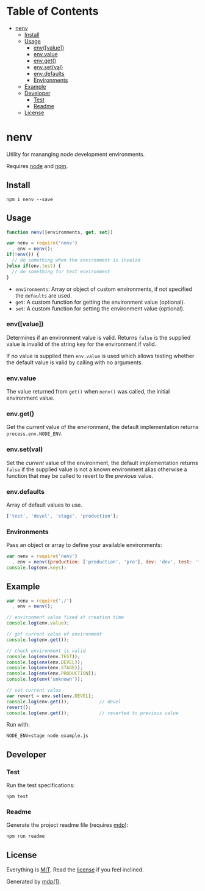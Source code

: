 Table of Contents
=================

* [nenv](#nenv)
  * [Install](#install)
  * [Usage](#usage)
    * [env([value])](#envvalue)
    * [env.value](#envvalue)
    * [env.get()](#envget)
    * [env.set(val)](#envsetval)
    * [env.defaults](#envdefaults)
    * [Environments](#environments)
  * [Example](#example)
  * [Developer](#developer)
    * [Test](#test)
    * [Readme](#readme)
  * [License](#license)

nenv
====

Utility for mananging node development environments.

Requires [node](http://nodejs.org) and [npm](http://www.npmjs.org).

## Install

```
npm i nenv --save
```

## Usage

```javascript
function nenv([environments, get, set])
```

```javascript
var nenv = require('nenv')
  , env = nenv();
if(!env()) {
  // do something when the environment is invalid
}else if(env.test) {
  // do something for test environment
}
```

* `environments`: Array or object of custom environments, if not specified the `defaults` are used.
* `get`: A custom function for getting the environment value (optional).
* `set`: A custom function for setting the environment value (optional).

### env([value])

Determines if an environment value is valid. Returns `false` is the supplied value is invalid of the string key for the environment if valid.

If no value is supplied then `env.value` is used which allows testing whether the default value is valid by calling with no arguments.

### env.value

The value returned from `get()` when `nenv()` was called, the initial environment value.

### env.get()

Get the *current* value of the environment, the default implementation returns `process.env.NODE_ENV`.

### env.set(val)

Set the *current* value of the environment, the default implementation returns `false` if the supplied value is not a known environment alias otherwise a function that may be called to revert to the *previous* value.

### env.defaults

Array of default values to use.

```javascript
['test', 'devel', 'stage', 'production'];
```

### Environments

Pass an object or array to define your available environments:

```javascript
var nenv = require('nenv')
  , env = nenv({production: ['production', 'pro'], dev: 'dev', test: 'test'});
console.log(env.keys);
```

## Example

```javascript
var nenv = require('./')
  , env = nenv();

// environment value fixed at creation time
console.log(env.value);

// get current value of environment
console.log(env.get());

// check environment is valid
console.log(env(env.TEST));
console.log(env(env.DEVEL));
console.log(env(env.STAGE));
console.log(env(env.PRODUCTION));
console.log(env('unknown'));

// set current value
var revert = env.set(env.DEVEL);
console.log(env.get());           // devel
revert();
console.log(env.get());           // reverted to previous value
```

Run with:

```
NODE_ENV=stage node example.js
```

## Developer

### Test

Run the test specifications:

```
npm test
```

### Readme

Generate the project readme file (requires [mdp](https://github.com/freeformsystems/mdp)):

```
npm run readme
```

## License

Everything is [MIT](http://en.wikipedia.org/wiki/MIT_License). Read the [license](https://github.com/socialally/nenv/blob/master/LICENSE) if you feel inclined.

Generated by [mdp(1)](https://github.com/freeformsystems/mdp).

[node]: http://nodejs.org
[npm]: http://www.npmjs.org
[mdp]: https://github.com/freeformsystems/mdp
